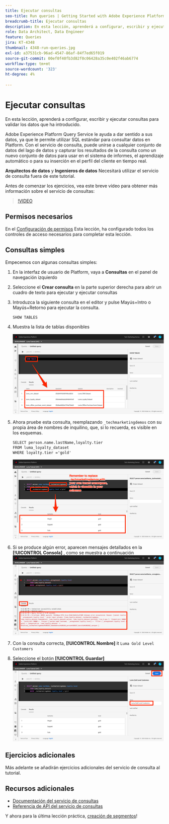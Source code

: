 ```yaml
---
title: Ejecutar consultas
seo-title: Run queries | Getting Started with Adobe Experience Platform for Data Architects and Data Engineers
breadcrumb-title: Ejecutar consultas
description: En esta lección, aprenderá a configurar, escribir y ejecutar consultas para validar los datos que ha introducido.
role: Data Architect, Data Engineer
feature: Queries
jira: KT-4348
thumbnail: 4348-run-queries.jpg
exl-id: a37531cb-96ad-4547-86af-84f7ed65f019
source-git-commit: 00ef0f40fb3d82f0c06428a35c0e402f46ab6774
workflow-type: tm+mt
source-wordcount: '323'
ht-degree: 4%

---
```


# Ejecutar consultas

<!-- 15 min-->
En esta lección, aprenderá a configurar, escribir y ejecutar consultas para validar los datos que ha introducido.

Adobe Experience Platform Query Service le ayuda a dar sentido a sus datos, ya que le permite utilizar SQL estándar para consultar datos en Platform. Con el servicio de consulta, puede unirse a cualquier conjunto de datos del lago de datos y capturar los resultados de la consulta como un nuevo conjunto de datos para usar en el sistema de informes, el aprendizaje automático o para su inserción en el perfil del cliente en tiempo real.

**Arquitectos de datos** y **Ingenieros de datos** Necesitará utilizar el servicio de consulta fuera de este tutorial.

Antes de comenzar los ejercicios, vea este breve vídeo para obtener más información sobre el servicio de consultas:
>[!VIDEO](https://video.tv.adobe.com/v/29795?learn=on)

## Permisos necesarios

En el [Configuración de permisos](configure-permissions.md) Esta lección, ha configurado todos los controles de acceso necesarios para completar esta lección.

<!-- Settings > **[!UICONTROL Services]** > **[!UICONTROL Query Service]**
* Permission items Data Management > **[!UICONTROL View Datasets]** and  **[!UICONTROL Manage Datasets]**
* Permission item Sandboxes > `Luma Tutorial`
* User-role access to the `Luma Tutorial Platform` product profile
-->

## Consultas simples

Empecemos con algunas consultas simples:

1. En la interfaz de usuario de Platform, vaya a **Consultas** en el panel de navegación izquierdo
1. Seleccione el **Crear consulta** en la parte superior derecha para abrir un cuadro de texto para ejecutar y ejecutar consultas
1. Introduzca la siguiente consulta en el editor y pulse Mayús+Intro o Mayús+Retorno para ejecutar la consulta.

   ```
   SHOW TABLES
   ```

1. Muestra la lista de tablas disponibles

   ![MOSTRAR CONSULTA DE TABLA](assets/queries-showTables.png)


1. Ahora pruebe esta consulta, reemplazando `_techmarketingdemos` con su propia área de nombres de inquilino, que, si lo recuerda, es visible en los esquemas.

   ```
   SELECT person.name.lastName,loyalty.tier
   FROM luma_loyalty_dataset
   WHERE loyalty.tier ='gold'
   ```

   ![SELECCIONAR datos del conjunto de datos de fidelidad](assets/queries-loyaltySelect.png)

1. Si se produce algún error, aparecen mensajes detallados en la **[!UICONTROL Consola]** , como se muestra a continuación
   ![Error en la consulta](assets/queries-error.png)

1. Con la consulta correcta, **[!UICONTROL Nombre]** it `Luma Gold Level Customers`
1. Seleccione el botón **[!UICONTROL Guardar]**
   ![Guardado de la consulta](assets/queries-loyaltySelect-save.png)


<!--SELECT COUNT(DISTINCT (_techmarketingdemos.systemIdentifier.loyaltyId)) FROM luma_loyalty_dataset 


SELECT _techmarketingdemos.systemIdentifier.loyaltyId, COUNT(_techmarketingdemos.systemIdentifier.loyaltyId)
FROM luma_loyalty_dataset 
GROUP BY _techmarketingdemos.systemIdentifier.loyaltyId
HAVING COUNT(_techmarketingdemos.systemIdentifier.loyaltyId) > 1;-->

## Ejercicios adicionales

Más adelante se añadirán ejercicios adicionales del servicio de consulta al tutorial.
<!--
## Join Datasets

In this exercise, we will join two datasets `Luma Loyalty Dataset` and `Luma Offline Purchase` to get list of gold customers who have spend over $500 dollars in one purchase.

1. Create a new query
1. Copy and paste following query in query editor and execute, again replacing `_techmarketingdemos` with your own tenant namespace
    
    ```
    SELECT DISTINCT lopd.commerce.order.purchaseID as PurchaseId ,
        lld.person.name.firstName as LastName ,
        lld.person.name.lastName as LastName ,
        lopd.personalEmail.address as email,
        lopd.commerce.order.priceTotal as Total

    FROM luma_loyalty_dataset lld
    JOIN luma_offline_purchase_event_dataset lopd
    ON lopd._techmarketingdemos.systemIdentifier.loyaltyId = lld._techmarketingdemos.systemIdentifier.loyaltyId

    WHERE lld._techmarketingdemos.loyalty.level ='gold' AND lopd.commerce.order.priceTotal >500;
    ```

1. You should get list of Gold Customers who have spend over $500 in single purchase.

## Output datasets

1. Select on Output Dataset button
1. Provide name and description to the dataset
1. Save.
1. Go to **Datasets** under **Data Management** to find new dataset created.

-->
<!--Add content for Adobe Defined Functions-->

## Recursos adicionales

* [Documentación del servicio de consultas](https://experienceleague.adobe.com/docs/experience-platform/query/home.html?lang=es)
* [Referencia de API del servicio de consultas](https://www.adobe.io/experience-platform-apis/references/query-service/)

Y ahora para la última lección práctica, [creación de segmentos](build-segments.md)!
